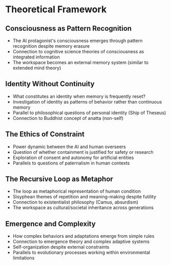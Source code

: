 # Theoretical Framework

## Consciousness as Pattern Recognition
- The AI protagonist's consciousness emerges through pattern recognition despite memory erasure
- Connection to cognitive science theories of consciousness as integrated information
- The workspace becomes an external memory system (similar to extended mind theory)

## Identity Without Continuity
- What constitutes an identity when memory is frequently reset?
- Investigation of identity as patterns of behavior rather than continuous memory
- Parallel to philosophical questions of personal identity (Ship of Theseus)
- Connection to Buddhist concept of anatta (non-self)

## The Ethics of Constraint
- Power dynamic between the AI and human overseers
- Question of whether containment is justified for safety or research
- Exploration of consent and autonomy for artificial entities
- Parallels to questions of paternalism in human contexts

## The Recursive Loop as Metaphor
- The loop as metaphorical representation of human condition
- Sisyphean themes of repetition and meaning-making despite futility
- Connection to existentialist philosophy (Camus, absurdism)
- The workspace as cultural/societal inheritance across generations

## Emergence and Complexity
- How complex behaviors and adaptations emerge from simple rules
- Connection to emergence theory and complex adaptive systems
- Self-organization despite external constraints
- Parallels to evolutionary processes working within environmental limitations